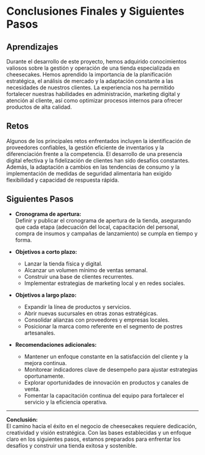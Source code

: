 # Conclusiones Finales y Siguientes Pasos

## Aprendizajes

Durante el desarrollo de este proyecto, hemos adquirido conocimientos valiosos sobre la gestión y operación de una tienda especializada en cheesecakes. Hemos aprendido la importancia de la planificación estratégica, el análisis de mercado y la adaptación constante a las necesidades de nuestros clientes. La experiencia nos ha permitido fortalecer nuestras habilidades en administración, marketing digital y atención al cliente, así como optimizar procesos internos para ofrecer productos de alta calidad.

## Retos

Algunos de los principales retos enfrentados incluyen la identificación de proveedores confiables, la gestión eficiente de inventarios y la diferenciación frente a la competencia. El desarrollo de una presencia digital efectiva y la fidelización de clientes han sido desafíos constantes. Además, la adaptación a cambios en las tendencias de consumo y la implementación de medidas de seguridad alimentaria han exigido flexibilidad y capacidad de respuesta rápida.

## Siguientes Pasos

- **Cronograma de apertura:**  
  Definir y publicar el cronograma de apertura de la tienda, asegurando que cada etapa (adecuación del local, capacitación del personal, compra de insumos y campañas de lanzamiento) se cumpla en tiempo y forma.

- **Objetivos a corto plazo:**  
  - Lanzar la tienda física y digital.
  - Alcanzar un volumen mínimo de ventas semanal.
  - Construir una base de clientes recurrentes.
  - Implementar estrategias de marketing local y en redes sociales.

- **Objetivos a largo plazo:**  
  - Expandir la línea de productos y servicios.
  - Abrir nuevas sucursales en otras zonas estratégicas.
  - Consolidar alianzas con proveedores y empresas locales.
  - Posicionar la marca como referente en el segmento de postres artesanales.

- **Recomendaciones adicionales:**  
  - Mantener un enfoque constante en la satisfacción del cliente y la mejora continua.
  - Monitorear indicadores clave de desempeño para ajustar estrategias oportunamente.
  - Explorar oportunidades de innovación en productos y canales de venta.
  - Fomentar la capacitación continua del equipo para fortalecer el servicio y la eficiencia operativa.

---

**Conclusión:**  
El camino hacia el éxito en el negocio de cheesecakes requiere dedicación, creatividad y visión estratégica. Con las bases establecidas y un enfoque claro en los siguientes pasos, estamos preparados para enfrentar los desafíos y construir una tienda exitosa y sostenible.
